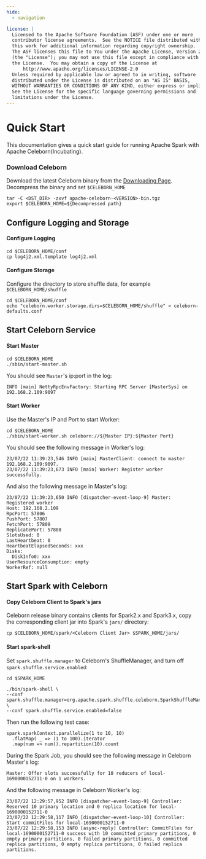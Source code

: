 ```yaml
---
hide:
  - navigation

license: |
  Licensed to the Apache Software Foundation (ASF) under one or more
  contributor license agreements.  See the NOTICE file distributed with
  this work for additional information regarding copyright ownership.
  The ASF licenses this file to You under the Apache License, Version 2.0
  (the "License"); you may not use this file except in compliance with
  the License.  You may obtain a copy of the License at
      http://www.apache.org/licenses/LICENSE-2.0
  Unless required by applicable law or agreed to in writing, software
  distributed under the License is distributed on an "AS IS" BASIS,
  WITHOUT WARRANTIES OR CONDITIONS OF ANY KIND, either express or implied.
  See the License for the specific language governing permissions and
  limitations under the License.
---
```

Quick Start
===
This documentation gives a quick start guide for running Apache Spark with Apache Celeborn(Incubating).

### Download Celeborn
Download the latest Celeborn binary from the [Downloading Page](https://celeborn.apache.org/download/).
Decompress the binary and set `$CELEBORN_HOME`
```shell
tar -C <DST_DIR> -zxvf apache-celeborn-<VERSION>-bin.tgz
export $CELEBORN_HOME=${Decompressed path}
```

## Configure Logging and Storage
#### Configure Logging
```shell
cd $CELEBORN_HOME/conf
cp log4j2.xml.template log4j2.xml
```
#### Configure Storage
Configure the directory to store shuffle data, for example `$CELEBORN_HOME/shuffle`
```shell
cd $CELEBORN_HOME/conf
echo "celeborn.worker.storage.dirs=$CELEBORN_HOME/shuffle" > celeborn-defaults.conf
```

## Start Celeborn Service
#### Start Master
```shell
cd $CELEBORN_HOME
./sbin/start-master.sh
```
You should see ```Master```'s ip:port in the log:
```shell
INFO [main] NettyRpcEnvFactory: Starting RPC Server [MasterSys] on 192.168.2.109:9097
```
#### Start Worker
Use the Master's IP and Port to start Worker:
```shell
cd $CELEBORN_HOME
./sbin/start-worker.sh celeborn://${Master IP}:${Master Port}
```
You should see the following message in Worker's log:
```shell
23/07/22 11:39:23,546 INFO [main] MasterClient: connect to master 192.168.2.109:9097.
23/07/22 11:39:23,673 INFO [main] Worker: Register worker successfully.
```
And also the following message in Master's log:
```shell
23/07/22 11:39:23,650 INFO [dispatcher-event-loop-9] Master: Registered worker
Host: 192.168.2.109
RpcPort: 57806
PushPort: 57807
FetchPort: 57809
ReplicatePort: 57808
SlotsUsed: 0
LastHeartbeat: 0
HeartbeatElapsedSeconds: xxx
Disks:
  DiskInfo0: xxx
UserResourceConsumption: empty
WorkerRef: null
```

## Start Spark with Celeborn
#### Copy Celeborn Client to Spark's jars
Celeborn release binary contains clients for Spark2.x and Spark3.x, copy the corresponding client jar into Spark's
```jars/``` directory:
```shell
cp $CELEBORN_HOME/spark/<Celeborn Client Jar> $SPARK_HOME/jars/
```
#### Start spark-shell
Set ```spark.shuffle.manager``` to Celeborn's ShuffleManager, and turn off ```spark.shuffle.service.enabled```:
```shell
cd $SPARK_HOME

./bin/spark-shell \
--conf spark.shuffle.manager=org.apache.spark.shuffle.celeborn.SparkShuffleManager \
--conf spark.shuffle.service.enabled=false
```
Then run the following test case:
```shell
spark.sparkContext.parallelize(1 to 10, 10)
  .flatMap( _ => (1 to 100).iterator
  .map(num => num)).repartition(10).count
```
During the Spark Job, you should see the following message in Celeborn Master's log:
```shell
Master: Offer slots successfully for 10 reducers of local-1690000152711-0 on 1 workers.
```
And the following message in Celeborn Worker's log:
```shell
23/07/22 12:29:57,952 INFO [dispatcher-event-loop-9] Controller: Reserved 10 primary location and 0 replica location for local-1690000152711-0
23/07/22 12:29:58,117 INFO [dispatcher-event-loop-10] Controller: Start commitFiles for local-1690000152711-0
23/07/22 12:29:58,153 INFO [async-reply] Controller: CommitFiles for local-1690000152711-0 success with 10 committed primary partitions, 0 empty primary partitions, 0 failed primary partitions, 0 committed replica partitions, 0 empty replica partitions, 0 failed replica partitions.
```